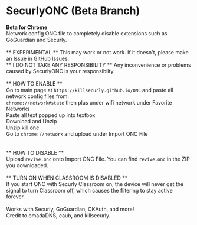 # SecurlyONC (Beta Branch)
__Beta for Chrome__<br/>
Network config ONC file to completely disable extensions such as GoGuardian and Securly.<br/>
<br/>
** EXPERIMENTAL ** This may work or not work. If it doesn't, please make an Issue in GitHub Issues.<br/>
** I DO NOT TAKE ANY RESPONSIBILITY ** Any inconvenience or problems caused by SecurlyONC is your responsibilty.<br/>
<br/>
** HOW TO ENABLE **<br/>
Go to main page at `https://killsecurly.github.io/ONC` and paste all network config files from:<br/>
  `chrome://network#state` then plus under wifi network under Favorite Networks<br/>
Paste all text popped up into textbox<br/>
Download and Unzip<br/>
Unzip kill.onc<br/>
Go to `chrome://network` and upload under Import ONC File<br/>
<br/>
<br/>
** HOW TO DISABLE **<br/>
Upload `revive.onc` onto Import ONC File. You can find `revive.onc` in the ZIP you downloaded.<br/>
<br/>
** TURN ON WHEN CLASSROOM IS DISABLED **<br/>
If you start ONC with Securly Classroom on, the device will never get the signal to turn Classroom off, which causes the flitering to stay active forever.<br/>
<br/>
Works with Securly, GoGuardian, CKAuth, and more!<br/>
Credit to omadaDNS, caub, and killsecurly.<br/>
